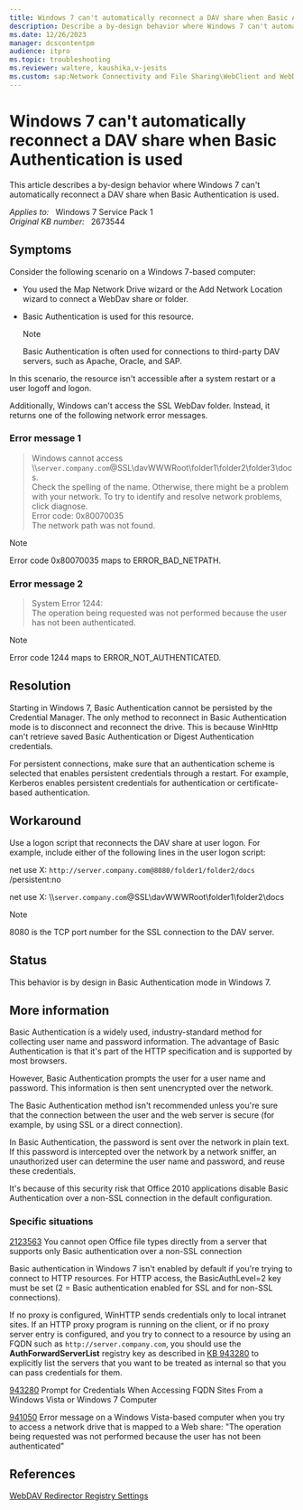 ```yaml
---
title: Windows 7 can't automatically reconnect a DAV share when Basic Authentication is used
description: Describe a by-design behavior where Windows 7 can't automatically reconnect a DAV share when Basic Authentication is used.
ms.date: 12/26/2023
manager: dcscontentpm
audience: itpro
ms.topic: troubleshooting
ms.reviewer: waltere, kaushika,v-jesits
ms.custom: sap:Network Connectivity and File Sharing\WebClient and WebDAV, csstroubleshoot
---
```

# Windows 7 can't automatically reconnect a DAV share when Basic Authentication is used

This article describes a by-design behavior where Windows 7 can't automatically reconnect a DAV share when Basic Authentication is used.

_Applies to:_ &nbsp; Windows 7 Service Pack 1  
_Original KB number:_ &nbsp; 2673544

## Symptoms

Consider the following scenario on a Windows 7-based computer:

- You used the Map Network Drive wizard or the Add Network Location wizard to connect a WebDav share or folder.
- Basic Authentication is used for this resource.

    > [!Note]
    > Basic Authentication is often used for connections to third-party DAV servers, such as Apache, Oracle, and SAP.

In this scenario, the resource isn't accessible after a system restart or a user logoff and logon.

Additionally, Windows can't access the SSL WebDav folder. Instead, it returns one of the following network error messages.

### Error message 1  

> Windows cannot access \\\\`server.company.com`@SSL\\davWWWRoot\\folder1\\folder2\\folder3\\docs.  
Check the spelling of the name. Otherwise, there might be a problem with your network. To try to identify and resolve network problems, click diagnose.  
Error code: 0x80070035  
The network path was not found.  

> [!Note]
> Error code 0x80070035 maps to ERROR_BAD_NETPATH.

### Error message 2  

> System Error 1244:  
The operation being requested was not performed because the user has not been authenticated.

 > [!Note]
 > Error code 1244 maps to ERROR_NOT_AUTHENTICATED.

## Resolution

Starting in Windows 7, Basic Authentication cannot be persisted by the Credential Manager. The only method to reconnect in Basic Authentication mode is to disconnect and reconnect the drive. This is because WinHttp can't retrieve saved Basic Authentication or Digest Authentication credentials.  

For persistent connections, make sure that an authentication scheme is selected that enables persistent credentials through a restart. For example, Kerberos enables persistent credentials for authentication or certificate-based authentication.  

## Workaround

Use a logon script that reconnects the DAV share at user logon. For example, include either of the following lines in the user logon script:

net use X: `http://server.company.com@8080/folder1/folder2/docs` /persistent:no  

net use X: \\\\`server.company.com`@SSL\\davWWWRoot\\folder1\\folder2\\docs  

> [!Note]
> 8080 is the TCP port number for the SSL connection to the DAV server.

## Status

This behavior is by design in Basic Authentication mode in Windows 7.

## More information

Basic Authentication is a widely used, industry-standard method for collecting user name and password information. The advantage of Basic Authentication is that it's part of the HTTP specification and is supported by most browsers.

However, Basic Authentication prompts the user for a user name and password. This information is then sent unencrypted over the network.

The Basic Authentication method isn't recommended unless you're sure that the connection between the user and the web server is secure (for example, by using SSL or a direct connection).

In Basic Authentication, the password is sent over the network in plain text. If this password is intercepted over the network by a network sniffer, an unauthorized user can determine the user name and password, and reuse these credentials.

It's because of this security risk that Office 2010 applications disable Basic Authentication over a non-SSL connection in the default configuration.

### Specific situations

[2123563](https://support.microsoft.com/help/2123563) You cannot open Office file types directly from a server that supports only Basic authentication over a non-SSL connection

Basic authentication in Windows 7 isn't enabled by default if you're trying to connect to HTTP resources. For HTTP access, the BasicAuthLevel=2 key must be set (2 = Basic authentication enabled for SSL and for non-SSL connections).

If no proxy is configured, WinHTTP sends credentials only to local intranet sites. If an HTTP proxy program is running on the client, or if no proxy server entry is configured, and you try to connect to a resource by using an FQDN such as `http://server.company.com`, you should use the **AuthForwardServerList** registry key as described in [KB 943280](https://support.microsoft.com/help/943280) to explicitly list the servers that you want to be treated as internal so that you can pass credentials for them.

[943280](https://support.microsoft.com/help/943280) Prompt for Credentials When Accessing FQDN Sites From a Windows Vista or Windows 7 Computer

[941050](https://support.microsoft.com/help/941050) Error message on a Windows Vista-based computer when you try to access a network drive that is mapped to a Web share: "The operation being requested was not performed because the user has not been authenticated"

## References

[WebDAV Redirector Registry Settings](/archive/blogs/robert_mcmurray/webdav-redirector-registry-settings)
